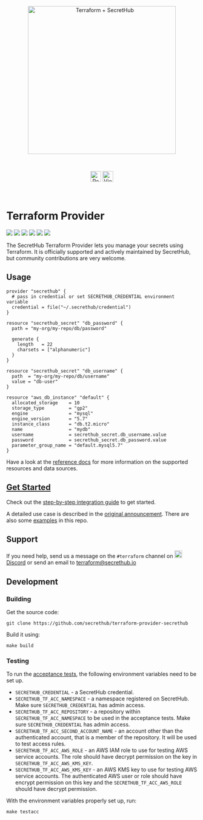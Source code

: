 <p align="center">
  <img src="https://secrethub.io/img/integrations/terraform/github-banner.png?v1" alt="Terraform + SecretHub" width="390">
</p>
<br/>

<p align="center">
  <a href="https://secrethub.io/blog/secret-management-for-terraform/"><img alt="Read blog post" src="https://secrethub.io/img/buttons/github/read-blog-post.png?v1" height="28" /></a>
  <a href="https://secrethub.io/docs/guides/terraform/"><img alt="View docs" src="https://secrethub.io/img/buttons/github/view-docs.png?v2" height="28" /></a>
</p>
<br/>

# Terraform Provider

[![](https://godoc.org/github.com/secrethub/terraform-provider-secrethub?status.svg)][godoc]
[![](https://circleci.com/gh/secrethub/terraform-provider-secrethub.svg?style=shield)][circleci]
[![](https://goreportcard.com/badge/github.com/secrethub/terraform-provider-secrethub)][goreportcard]
[![]( https://img.shields.io/github/release/secrethub/terraform-provider-secrethub.svg)][latest-version]
[![](https://img.shields.io/badge/chat-on%20discord-7289da.svg?logo=discord)][discord]
[![](https://cdn.rawgit.com/sindresorhus/awesome/d7305f38d29fed78fa85652e3a63e154dd8e8829/media/badge.svg)](https://github.com/shuaibiyy/awesome-terraform)

The SecretHub Terraform Provider lets you manage your secrets using Terraform.
It is officially supported and actively maintained by SecretHub, but community contributions are very welcome.

## Usage

```hcl
provider "secrethub" {
  # pass in credential or set SECRETHUB_CREDENTIAL environment variable
  credential = file("~/.secrethub/credential")
}

resource "secrethub_secret" "db_password" {
  path = "my-org/my-repo/db/password"

  generate {
    length   = 22
    charsets = ["alphanumeric"]
  }
}

resource "secrethub_secret" "db_username" {
  path  = "my-org/my-repo/db/username"
  value = "db-user"
}

resource "aws_db_instance" "default" {
  allocated_storage    = 10
  storage_type         = "gp2"
  engine               = "mysql"
  engine_version       = "5.7"
  instance_class       = "db.t2.micro"
  name                 = "mydb"
  username             = secrethub_secret.db_username.value
  password             = secrethub_secret.db_password.value
  parameter_group_name = "default.mysql5.7"
}
```

Have a look at the [reference docs](https://secrethub.io/docs/reference/terraform/) for more information on the supported resources and data sources.

## [Get Started]((https://secrethub.io/docs/terraform/))

Check out the [step-by-step integration guide](https://secrethub.io/docs/terraform/) to get started.

A detailed use case is described in the [original announcement](https://secrethub.io/blog/secret-management-for-terraform/).
There are also some [examples](/examples) in this repo.

## Support

If you need help, send us a message on the `#terraform` channel on [<img src="https://discordapp.com/assets/2c21aeda16de354ba5334551a883b481.png" alt="Discord" width="20px"> Discord](https://discord.gg/wcxV5RD) or send an email to [terraform@secrethub.io](mailto:terraform@secrethub.io)

## Development

### Building

Get the source code:

```
git clone https://github.com/secrethub/terraform-provider-secrethub
```

Build it using:

```
make build
```

### Testing

To run the [acceptance tests](https://www.terraform.io/docs/extend/testing/acceptance-tests/index.html), the following environment variables need to be set up.

* `SECRETHUB_CREDENTIAL` - a SecretHub credential.
* `SECRETHUB_TF_ACC_NAMESPACE` - a namespace registered on SecretHub. Make sure `SECRETHUB_CREDENTIAL` has admin access.
* `SECRETHUB_TF_ACC_REPOSITORY` - a repository within `SECRETHUB_TF_ACC_NAMESPACE` to be used in the acceptance tests. Make sure `SECRETHUB_CREDENTIAL` has admin access.
* `SECRETHUB_TF_ACC_SECOND_ACCOUNT_NAME` - an account other than the authenticated account, that is a member of the repository. It will be used to test access rules.
* `SECRETHUB_TF_ACC_AWS_ROLE` - an AWS IAM role to use for testing AWS service accounts. The role should have decrypt permission on the key in `SECRETHUB_TF_ACC_AWS_KMS_KEY`.
* `SECRETHUB_TF_ACC_AWS_KMS_KEY` - an AWS KMS key to use for testing AWS service accounts. The authenticated AWS user or role should have encrypt permission on this key and the `SECRETHUB_TF_ACC_AWS_ROLE` should have decrypt permission.

With the environment variables properly set up, run:

```
make testacc
```
[secrethub]: https://secrethub.io
[godoc]: https://godoc.org/github.com/secrethub/terraform-provider-secrethub
[circleci]: https://circleci.com/gh/secrethub/terraform-provider-secrethub
[discord]: https://discord.gg/wcxV5RD
[latest-version]: https://github.com/secrethub/terraform-provider-secrethub/releases/latest
[goreportcard]: https://goreportcard.com/report/github.com/secrethub/terraform-provider-secrethub

